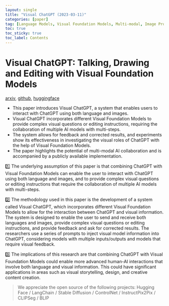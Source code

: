 ```yaml
---
layout: single
title: "Visual ChatGPT (2023-03-11)"
categories: [paper]
tag: [Language Models, Visual Foundation Models, Multi-modal, Image Processing, AI Collaboration]
toc: true
toc_sticky: true
toc_label: Contents
---
```


# Visual ChatGPT: Talking, Drawing and Editing with Visual Foundation Models
[arxiv](https://arxiv.org/pdf/2303.04671.pdf), [github](https://github.com/microsoft/visual-chatgpt), [huggingface](https://huggingface.co/spaces/microsoft/visual_chatgpt)
- This paper introduces Visual ChatGPT, a system that enables users to interact with ChatGPT using both language and images.
- Visual ChatGPT incorporates different Visual Foundation Models to provide complex visual questions or editing instructions, requiring the collaboration of multiple AI models with multi-steps.
- The system allows for feedback and corrected results, and experiments show its effectiveness in investigating the visual roles of ChatGPT with the help of Visual Foundation Models.
- The paper highlights the potential of multi-modal AI collaboration and is accompanied by a publicly available implementation.

1️⃣ The underlying assumption of this paper is that combining ChatGPT with Visual Foundation Models can enable the user to interact with ChatGPT using both language and images, and to provide complex visual questions or editing instructions that require the collaboration of multiple AI models with multi-steps.

2️⃣ The methodology used in this paper is the development of a system called Visual ChatGPT, which incorporates different Visual Foundation Models to allow for the interaction between ChatGPT and visual information. The system is designed to enable the user to send and receive both languages and images, provide complex visual questions or editing instructions, and provide feedback and ask for corrected results. The researchers use a series of prompts to inject visual model information into ChatGPT, considering models with multiple inputs/outputs and models that require visual feedback.

3️⃣ The implications of this research are that combining ChatGPT with Visual Foundation Models could enable more advanced human-AI interactions that involve both language and visual information. This could have significant applications in areas such as visual storytelling, design, and creative content creation.


> We appreciate the open source of the following projects:
>   Hugging Face / LangChain / Stable Diffusion / ControlNet / InstructPix2Pix / CLIPSeg / BLIP

